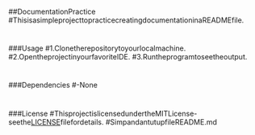 ##DocumentationPractice
 #ThisisasimpleprojecttopracticecreatingdocumentationinaREADMEfile.
 #
 ###Usage
 #1.Clonetherepositorytoyourlocalmachine.
 #2.OpentheprojectinyourfavoriteIDE.
 #3.Runtheprogramtoseetheoutput.
 #
 ###Dependencies
 #-None
 #
 ###License
 #ThisprojectislicensedundertheMITLicense-seethe[LICENSE](LICENSE)filefordetails.
 #SimpandantutupfileREADME.md
